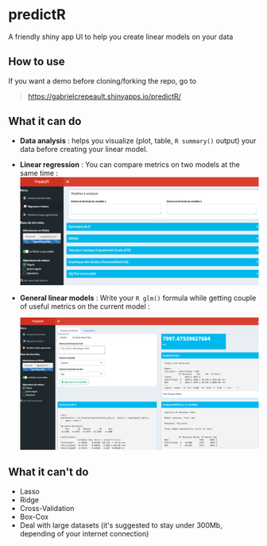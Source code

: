 # predictR
A friendly shiny app UI to help you create linear models on your data

## How to use
If you want a demo before cloning/forking the repo, go to
> https://gabrielcrepeault.shinyapps.io/predictR/





## What it can do
* **Data analysis** : helps you visualize (plot, table, `R summary()` output) your data before creating your linear model.
* **Linear regression** : You can compare metrics on two models at the same time : 
  <img src="src/linear_regression.png">

* **General linear models** : Write your `R glm()` formula while getting couple of useful metrics on the current model : 
  
  <img src="src/glm_ui.png">



## What it can't do
* Lasso
* Ridge
* Cross-Validation
* Box-Cox
* Deal with large datasets (it's suggested to stay under 300Mb, depending of your internet connection)
  
